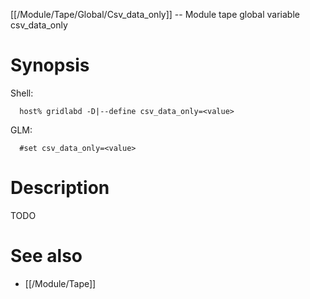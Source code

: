 [[/Module/Tape/Global/Csv_data_only]] -- Module tape global variable csv_data_only

# Synopsis
Shell:
~~~
  host% gridlabd -D|--define csv_data_only=<value>
~~~
GLM:
~~~
  #set csv_data_only=<value>
~~~

# Description

TODO

# See also
* [[/Module/Tape]]
